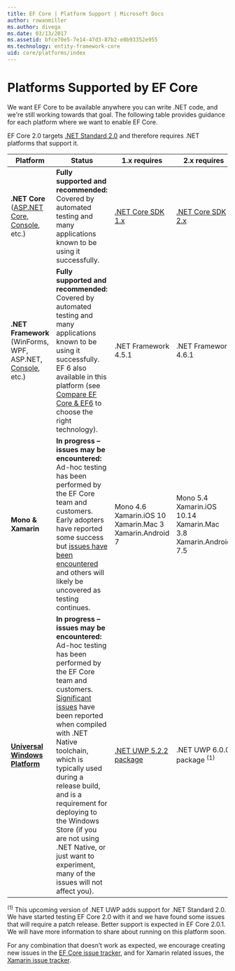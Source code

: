 ```yaml
---
title: EF Core | Platform Support | Microsoft Docs
author: rowanmiller
ms.author: divega
ms.date: 03/13/2017
ms.assetid: bfce70e5-7e14-47d3-87b2-e0b93352e955
ms.technology: entity-framework-core
uid: core/platforms/index
---
```


# Platforms Supported by EF Core

We want EF Core to be available anywhere you can write .NET code, and we're still working towards that goal. The following table provides guidance for each platform where we want to enable EF Core.

EF Core 2.0 targets [.NET Standard 2.0](https://docs.microsoft.com/en-us/dotnet/standard/net-standard) and therefore requires .NET platforms that support it.

| Platform | Status | 1.x requires | 2.x requires
|-|-|-|-
| **.NET Core** ([ASP.NET Core](../get-started/aspnetcore/index.md), [Console](../get-started/netcore/index.md), etc.) | **Fully supported and recommended:** Covered by automated testing and many applications known to be using it successfully. | [.NET Core SDK 1.x](https://www.microsoft.com/net/core/) | [.NET Core SDK 2.x](https://www.microsoft.com/net/core/)
| **.NET Framework** (WinForms, WPF, ASP.NET, [Console](../get-started/full-dotnet/index.md), etc.) | **Fully supported and recommended:**  Covered by automated testing and many applications known to be using it successfully. EF 6 also available in this platform (see [Compare EF Core & EF6](../../efcore-and-ef6/index.md) to choose the right technology). | .NET Framework 4.5.1 | .NET Framework 4.6.1
| **Mono & Xamarin** | **In progress – issues may be encountered:** Ad-hoc testing has been performed by the EF Core team and customers. Early adopters have reported some success but [issues have been encountered](https://github.com/aspnet/entityframework/issues?q=is%3Aopen+is%3Aissue+label%3Aarea-xamarin) and others will likely be uncovered as testing continues. | Mono 4.6 <br/> Xamarin.iOS 10 <br/> Xamarin.Mac 3 <br/> Xamarin.Android 7 | Mono 5.4 <br/> Xamarin.iOS 10.14 <br/> Xamarin.Mac 3.8 <br/> Xamarin.Android 7.5
| [**Universal Windows Platform**](../get-started/uwp/index.md) | **In progress – issues may be encountered:** Ad-hoc testing has been performed by the EF Core team and customers. [Significant issues](https://github.com/aspnet/entityframework/issues?utf8=%E2%9C%93&q=is%3Aopen%20is%3Aissue%20label%3Aarea-uwp%20) have been reported when compiled with .NET Native toolchain, which is typically used during a release build, and is a requirement for deploying to the Windows Store (if you are not using .NET Native, or just want to experiment, many of the issues will not affect you). | [.NET UWP 5.2.2 package](https://www.nuget.org/packages/Microsoft.NETCore.UniversalWindowsPlatform/5.2.2) | .NET UWP 6.0.0 package <sup>(1)</sup>

<sup>(1)</sup> This upcoming version of .NET UWP adds support for .NET Standard 2.0. We have started testing EF Core 2.0 with it and we have found some issues that will require a patch release. Better support is expected in EF Core 2.0.1. We will have more information to share about running on this platform soon.

For any combination that doesn’t work as expected, we encourage creating new issues in the [EF Core issue tracker](https://github.com/aspnet/entityframework/issues/new), and for Xamarin related issues, the [Xamarin issue tracker](https://bugzilla.xamarin.com/newbug).
